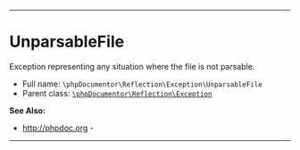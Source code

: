 ***

# UnparsableFile

Exception representing any situation where the file is not parsable.

* Full name: `\phpDocumentor\Reflection\Exception\UnparsableFile`
* Parent class: [`\phpDocumentor\Reflection\Exception`](../Exception.md)

**See Also:**

* http://phpdoc.org -

***

